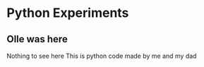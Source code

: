 # Python Experiments

## Olle was here

Nothing to see here
This is python code made by me and my dad
